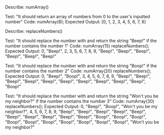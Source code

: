 Describe: numArray()

Test: "It should return an array of numbers from 0 to the user's inputted number"
Code: numArray(8);
Expected Output: [0, 1, 2, 3, 4, 5, 6, 7, 8]

Describe: replaceNumbers()

Test: "It should replace the number with and return the string "Beep!" if the number contains the number 1"
Code: numArray(15) replaceNumbers();
Expected Output: 0, "Beep!", 2, 3, 5, 6, 7, 8, 9, "Beep!", "Beep!", "Beep!", "Beep!", "Beep!", "Beep!"

Test: "It should replace the number with and return the string "Boop!" if the number contains the number 2"
Code: numArray(20) replaceNumbers();
Expected Output: 0, "Beep!", "Boop!", 3, 4, 5, 6, 7, 8, 9, "Beep!", "Beep!", "Beep!", "Beep!", "Beep!", "Beep!", "Beep!", "Beep!", "Beep!", "Beep!", "Boop!"

Test: "It should replace the number with and return the string "Won't you be my neighbor?" if the number contains the number 3"
Code: numArray(30) replaceNumbers();
Expected Output: 0, "Beep!", "Boop!", "Won't you be my neighbor?", 4, 5, 6, 7, 8, 9, "Beep!", "Beep!", "Beep!", "Beep!", "Beep!", "Beep!", "Beep!", "Beep!", "Beep!", "Beep!", "Boop!", "Boop!", "Boop!", "Boop!", "Boop!", "Boop!", "Boop!", "Boop!", "Boop!", "Boop!", "Won't you be my neighbor?"
